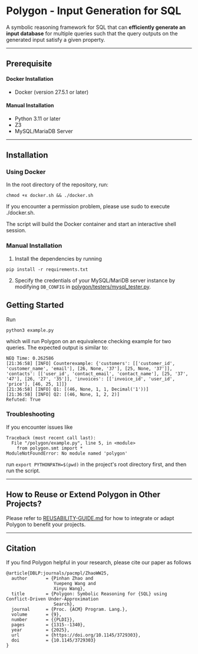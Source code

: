 Polygon - Input Generation for SQL
========

A symbolic reasoning framework for SQL that can **efficiently generate an input database** for multiple queries
such that the query outputs on the generated input satisfy a given property.

----------------

## Prerequisite

#### Docker Installation

- Docker (version 27.5.1 or later)

#### Manual Installation

- Python 3.11 or later
- Z3
- MySQL/MariaDB Server

----------------

## Installation


### Using Docker

In the root directory of the repository, run:

```shell
chmod +x docker.sh && ./docker.sh
```

If you encounter a permission problem, please use sudo to execute ./docker.sh.

The script will build the Docker container and start an interactive shell session.

### Manual Installation

1. Install the dependencies by running

```shell
pip install -r requirements.txt
```

2. Specify the credentials of your MySQL/MariDB server instance by modifying
`DB_CONFIG` in [polygon/testers/mysql_tester.py](polygon/testers/mysql_tester.py).

## Getting Started

Run

```shell
python3 example.py
```

which will run Polygon on an equivalence checking example for two queries.  The expected output is similar to:

```
NEQ Time: 0.262586
[21:36:58] [INFO] Counterexample: {'customers': [['customer_id', 'customer_name', 'email'], [26, None, '37'], [25, None, '37']], 'contacts': [['user_id', 'contact_email', 'contact_name'], [25, '37', '47'], [26, '27', '35']], 'invoices': [['invoice_id', 'user_id', 'price'], [46, 25, 1]]}
[21:36:58] [INFO] Q1: [(46, None, 1, 1, Decimal('1'))]
[21:36:58] [INFO] Q2: [(46, None, 1, 2, 2)]
Refuted: True
```

### Troubleshooting
If you encounter issues like
```
Traceback (most recent call last):
  File "/polygon/example.py", line 5, in <module>
    from polygon.smt import *
ModuleNotFoundError: No module named 'polygon'
```

run `export PYTHONPATH=$(pwd)` in the project's root directory first, and then run the script.

----------------


## How to Reuse or Extend Polygon in Other Projects?

Please refer to [REUSABILITY-GUIDE.md](REUSABILITY-GUIDE.md) for how to integrate or adapt Polygon to benefit your projects.

----------------

## Citation
If you find Polygon helpful in your research, please cite our paper as follows

```
@article{DBLP:journals/pacmpl/ZhaoWW25,
  author       = {Pinhan Zhao and
                  Yuepeng Wang and
                  Xinyu Wang},
  title        = {Polygon: Symbolic Reasoning for {SQL} using Conflict-Driven Under-Approximation
                  Search},
  journal      = {Proc. {ACM} Program. Lang.},
  volume       = {9},
  number       = {{PLDI}},
  pages        = {1315--1340},
  year         = {2025},
  url          = {https://doi.org/10.1145/3729303},
  doi          = {10.1145/3729303}
}
```

